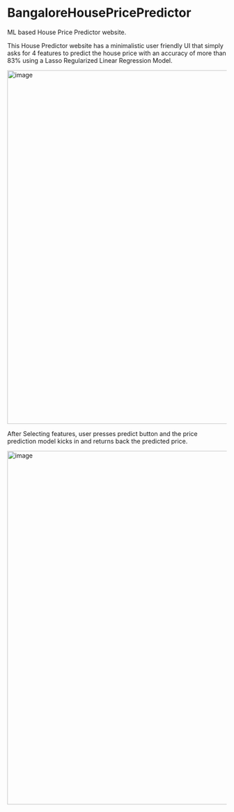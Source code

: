 # BangaloreHousePricePredictor
ML based House Price Predictor website.


This House Predictor website has a minimalistic user friendly UI that simply asks for 4 features to predict the house price with an accuracy of more than 83% using a Lasso Regularized Linear Regression Model.

<img width="811" alt="image" src="https://github.com/NakulSiwach/BangaloreHousePricePredictor/assets/64941476/8fafea10-be01-416b-a597-e3fb5ad5d198">

After Selecting features, user presses predict button and the price prediction model kicks in and returns back the predicted price.

<img width="811" alt="image" src="https://github.com/NakulSiwach/BangaloreHousePricePredictor/assets/64941476/7842e52f-bfa1-44c4-ae76-668cebbd9fda">

